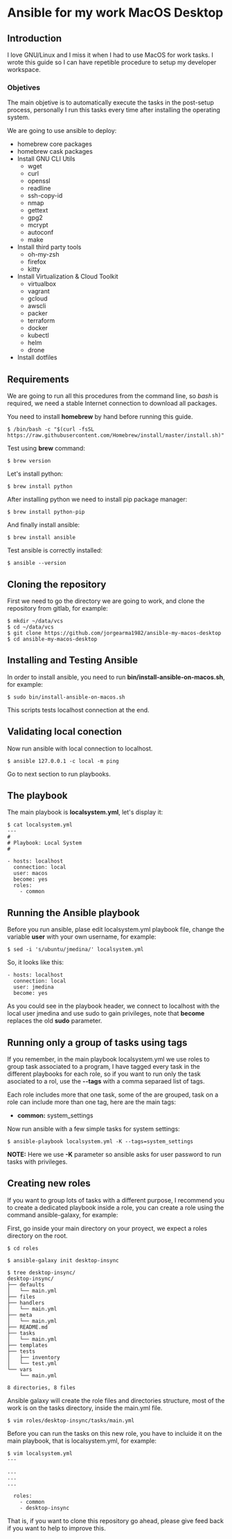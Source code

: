 # Ansible for my work MacOS Desktop

## Introduction

I love GNU/Linux and I miss it when I had to use MacOS for work tasks. I wrote this guide so I can have 
repetible procedure to setup my developer workspace.

### Objetives

The main objetive is to automatically execute the tasks in the post-setup process,
personally I run this tasks every time after installing the operating system.

We are going to use ansible to deploy:

 * homebrew core packages
 * homebrew cask packages
 * Install GNU CLI Utils
   * wget
   * curl
   * openssl
   * readline
   * ssh-copy-id
   * nmap
   * gettext
   * gpg2
   * mcrypt
   * autoconf
   * make
 * Install third party tools
   * oh-my-zsh
   * firefox
   * kitty
 * Install Virtualization & Cloud Toolkit
   * virtualbox
   * vagrant
   * gcloud
   * awscli
   * packer
   * terraform
   * docker
   * kubectl
   * helm
   * drone
 * Install dotfiles
 
## Requirements

We are going to run all this procedures from the command line, so *bash* is required, we need a stable
Internet connection to download all packages.

You  need to install **homebrew** by hand before running this guide.

```
$ /bin/bash -c "$(curl -fsSL https://raw.githubusercontent.com/Homebrew/install/master/install.sh)"
```

Test using **brew** command:

```
$ brew version
```

Let's install python:

```
$ brew install python
```

After installing python we need to install pip package manager:

```
$ brew install python-pip
```

And finally install ansible:

```
$ brew install ansible
```

Test ansible is correctly installed:

```
$ ansible --version
```

## Cloning the repository

First we need to go the directory we are going to work, and clone the repository
from gitlab, for example:

```
$ mkdir ~/data/vcs
$ cd ~/data/vcs
$ git clone https://github.com/jorgearma1982/ansible-my-macos-desktop
$ cd ansible-my-macos-desktop
```

## Installing and Testing Ansible

In order to install ansible, you need to run **bin/install-ansible-on-macos.sh**,
for example:

```
$ sudo bin/install-ansible-on-macos.sh
```

This scripts tests localhost connection at the end.

## Validating local conection

Now run ansible with local connection to localhost.

```
$ ansible 127.0.0.1 -c local -m ping
```

Go to next section to run playbooks.

## The playbook

The main playbook is **localsystem.yml**, let's display it:

```
$ cat localsystem.yml
---
#
# Playbook: Local System
#

- hosts: localhost
  connection: local
  user: macos
  become: yes
  roles:
    - common

```

## Running the Ansible playbook

Before you run ansible, plase edit localsystem.yml playbook file, change the
variable **user** with your own username, for example:

```
$ sed -i 's/ubuntu/jmedina/' localsystem.yml
```
So, it looks like this:

```
- hosts: localhost
  connection: local
  user: jmedina
  become: yes
```

As you could see in the playbook header, we connect to localhost with the local
user jmedina and use sudo to gain privileges, note that **become** replaces the
old **sudo** parameter.

## Running only a group of tasks using tags

If you remember, in the main playbook localsystem.yml we use roles to group
task associated to a program, I have tagged every task in the different playbooks
for each role, so if you want to run only  the task asociated to a rol, use the
**--tags** with a comma separaed list of tags.

Each role includes more that one task, some of the are grouped, task on a role
can include more than one tag, here are the main tags:

 * **common:** system_settings

Now run ansible with a few simple tasks for system settings:

```
$ ansible-playbook localsystem.yml -K --tags=system_settings
```

**NOTE:** Here we use **-K** parameter so ansible asks for user password to run tasks with privileges.

## Creating new roles

If you want to group lots of tasks with a different purpose, I recommend you to create a dedicated playbook inside a role, you can create a role using the command ansible-galaxy, for example:

First, go inside your main directory on your proyect, we expect a roles directory on the root.

```
$ cd roles

$ ansible-galaxy init desktop-insync

$ tree desktop-insync/
desktop-insync/
├── defaults
│   └── main.yml
├── files
├── handlers
│   └── main.yml
├── meta
│   └── main.yml
├── README.md
├── tasks
│   └── main.yml
├── templates
├── tests
│   ├── inventory
│   └── test.yml
└── vars
    └── main.yml

8 directories, 8 files

```

Ansible galaxy will create the role files and directories structure, most of the work is on the tasks directory, inside the main.yml file.

```
$ vim roles/desktop-insync/tasks/main.yml
```

Before you can run the tasks on this new role, you have to incluide it on the main playbook, that is localsystem.yml, for example:

```
$ vim localsystem.yml
---

...
...
...

  roles:
    - common
    - desktop-insync

```
That is, if you want to clone this repository go ahead, please give feed back if you want to help to improve this.

